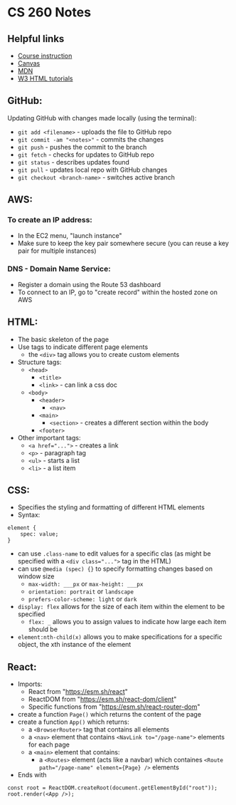 # CS 260 Notes

## Helpful links

- [Course instruction](https://github.com/webprogramming260)
- [Canvas](https://byu.instructure.com)
- [MDN](https://developer.mozilla.org)
- [W3 HTML tutorials](https://w3schools.com/html)

## GitHub:
Updating GitHub with changes made locally (using the terminal):

- `git add <filename>` - uploads the file to GitHub repo
- `git commit -am "<notes>"` - commits the changes
- `git push` - pushes the commit to the branch
- `git fetch` - checks for updates to GitHub repo
- `git status` - describes updates found
- `git pull` - updates local repo with GitHub changes
- `git checkout <branch-name>` - switches active branch

## AWS:
### To create an IP address:
- In the EC2 menu, "launch instance"
- Make sure to keep the key pair somewhere secure (you can reuse a key pair for multiple instances)

### DNS - Domain Name Service:
- Register a domain using the Route 53 dashboard
- To connect to an IP, go to "create record" within the hosted zone on AWS

## HTML:
- The basic skeleton of the page
- Use tags to indicate different page elements
    - the `<div>` tag allows you to create custom elements
- Structure tags:
    - `<head>`
        - `<title>`
        - `<link>` - can link a css doc
    - `<body>`
        - `<header>`
            - `<nav>`
        - `<main>`
            - `<section>` - creates a different section within the body
        - `<footer>`
- Other important tags:
    - `<a href="...">` - creates a link
    - `<p>` - paragraph tag
    - `<ul>` - starts a list
    - `<li>` - a list item

## CSS:
- Specifies the styling and formatting of different HTML elements
- Syntax:
```
element {
    spec: value;
}
```
- can use `.class-name` to edit values for a specific clas (as might be specified with a `<div class="...">` tag in the HTML)
- can use `@media (spec) {}` to specify formatting changes based on window size
    - `max-width: ___px` or `max-height: ___px`
    - `orientation: portrait` or `landscape`
    - `prefers-color-scheme: light` or `dark`
- `display: flex` allows for the size of each item within the element to be specified
    - `flex: _` allows you to assign values to indicate how large each item should be
- `element:nth-child(x)` allows you to make specifications for a specific object, the xth instance of the element

## React:
- Imports:
    - React from "https://esm.sh/react"
    - ReactDOM from "https://esm.sh/react-dom/client"
    - Specific functions from "https://esm.sh/react-router-dom"
- create a function `Page()` which returns the content of the page
- create a function `App()` which returns:
    - a `<BrowserRouter>` tag that contains all elements
    - a `<nav>` element that contains `<NavLink to="/page-name">` elements for each page
    - a `<main>` element that contains:
        - a `<Routes>` element (acts like a navbar) which containes `<Route path="/page-name" element={Page} />` elements
- Ends with
```
const root = ReactDOM.createRoot(document.getElementById("root"));
root.render(<App />);
```